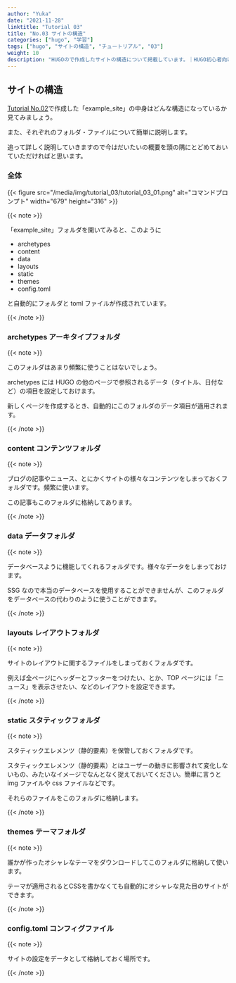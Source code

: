 ```yaml
---
author: "Yuka"
date: "2021-11-28"
linktitle: "Tutorial 03"
title: "No.03 サイトの構造"
categories: ["hugo", "学習"]
tags: ["hugo", "サイトの構造", "チュートリアル", "03"]
weight: 10
description: "HUGOので作成したサイトの構造について掲載しています。｜HUGO初心者向け！サイト制作チュートリアル"
---
```


## サイトの構造

[Tutorial No.02](/tutorials/tutorial_02)で作成した「example_site」の中身はどんな構造になっているか見てみましょう。

また、それぞれのフォルダ・ファイルについて簡単に説明します。

追って詳しく説明していきますので今はだいたいの概要を頭の隅にとどめておいていただければと思います。

### 全体

{{< figure src="/media/img/tutorial_03/tutorial_03_01.png" alt="コマンドプロンプト" width="679" height="316" >}}

{{< note >}}

「example_site」フォルダを開いてみると、このように

- archetypes 
- content
- data
- layouts
- static
- themes
- config.toml

と自動的にフォルダと toml ファイルが作成されています。

{{< /note >}}

### archetypes アーキタイプフォルダ

{{< note >}}

このフォルダはあまり頻繁に使うことはないでしょう。

archetypes には HUGO の他のページで参照されるデータ（タイトル、日付など）の項目を設定しておけます。

新しくページを作成するとき、自動的にこのフォルダのデータ項目が適用されます。

{{< /note >}}

### content コンテンツフォルダ

{{< note >}}

ブログの記事やニュース、とにかくサイトの様々なコンテンツをしまっておくフォルダです。頻繁に使います。

この記事もこのフォルダに格納してあります。

{{< /note >}}
 
### data データフォルダ

{{< note >}}

データベースように機能してくれるフォルダです。様々なデータをしまっておけます。

SSG なので本当のデータベースを使用することができませんが、このフォルダをデータベースの代わりのように使うことができます。

{{< /note >}}

### layouts レイアウトフォルダ

{{< note >}}

サイトのレイアウトに関するファイルをしまっておくフォルダです。

例えば全ページにヘッダーとフッターをつけたい、とか、TOP ページには「ニュース」を表示させたい、などのレイアウトを設定できます。

{{< /note >}}

### static スタティックフォルダ

{{< note >}}

スタティックエレメンツ（静的要素）を保管しておくフォルダです。

スタティックエレメンツ（静的要素）とはユーザーの動きに影響されて変化しないもの、みたいなイメージでなんとなく捉えておいてください。簡単に言うとimg ファイルや css ファイルなどです。

それらのファイルをこのフォルダに格納します。

{{< /note >}}

### themes テーマフォルダ

{{< note >}}

誰かが作ったオシャレなテーマをダウンロードしてこのフォルダに格納して使います。

テーマが適用されるとCSSを書かなくても自動的にオシャレな見た目のサイトができます。

{{< /note >}}

### config.toml コンフィグファイル

{{< note >}}

サイトの設定をデータとして格納しておく場所です。

{{< /note >}}
